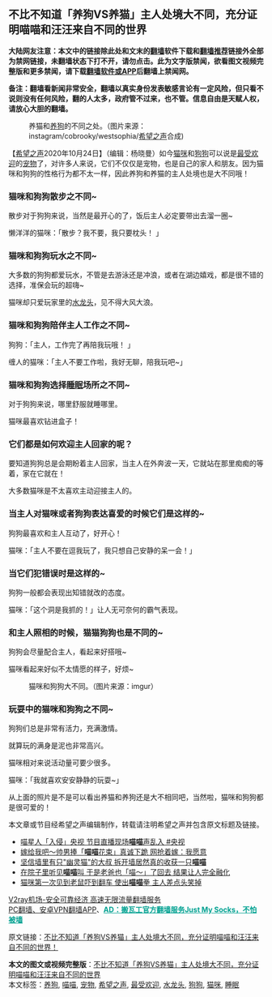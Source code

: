  <h2>不比不知道「养狗VS养猫」主人处境大不同，充分证明喵喵和汪汪来自不同的世界</h2> <p class="notice"><b>大陆网友注意：本文中的链接除此处和文末的<a href="https://github.com/bannedbook/fanqiang" >翻墙</a>软件下载和<a href="https://github.com/killgcd/justmysocks/blob/master/README.md">翻墙推荐</a>链接外全部为禁网链接，未翻墙状态下打不开，请勿点击。此为文字版禁闻，欲看图文视频完整版和更多禁闻，请下载<a href="https://github.com/bannedbook/fanqiang">翻墙软件或APP</a>后翻墙上禁闻网。</p><p>备注：翻墙看新闻非常安全，翻墙以真实身份发表敏感言论有一定风险，但只看不说则没有任何风险，翻的人太多，政府管不过来，也不管。信息自由是天赋人权，请放心大胆的翻墙。</b></p>  <div class="entry"> <figure><figcaption>养猫和<a href="https://www.bannedbook.org/bnews/tag/%E5%85%BB%E7%8B%97/" class="st_tag internal_tag" rel="tag" title="标签 养狗 下的日志">养狗</a>的不同之处。（图片来源：instagram/cobrooky/westsophia/<a href="https://www.bannedbook.org/bnews/tag/%e5%b8%8c%e6%9c%9b%e4%b9%8b%e5%a3%b0/" class="st_tag internal_tag" rel="tag" title="标签 希望之声 下的日志">希望之声</a>合成)</figcaption></figure> <p>【<span class='wp_keywordlink_affiliate'><a href="https://www.soundofhope.org" title="希望之声" target="_blank">希望之声</a></span>2020年10月24日】（编辑：杨晓曼）如今<a href="https://www.bannedbook.org/bnews/tag/%e7%8c%ab%e5%92%aa/" class="st_tag internal_tag" rel="tag" title="标签 猫咪 下的日志">猫咪</a>和<a href="https://www.bannedbook.org/bnews/tag/%e7%8b%97%e7%8b%97/" class="st_tag internal_tag" rel="tag" title="标签 狗狗 下的日志">狗狗</a>可以说是<a href="https://www.bannedbook.org/bnews/tag/%E6%9C%80%E5%8F%97%E6%AC%A2%E8%BF%8E/" class="st_tag internal_tag" rel="tag" title="标签 最受欢迎 下的日志">最受欢迎</a>的<a href="https://www.bannedbook.org/bnews/tag/%e5%ae%a0%e7%89%a9/" class="st_tag internal_tag" rel="tag" title="标签 宠物 下的日志">宠物</a>了，对许多人来说，它们不仅仅是宠物，也是自己的家人和朋友。因为猫咪和狗狗的性格行为都不太一样，因此养狗和养猫的主人处境也是大不同哦！</p> <h3><strong>猫咪和狗狗散步之不同~</strong></h3> <p>散步对于狗狗来说，当然是最开心的了，饭后主人必定要带出去溜一圈~</p> <p></p> <p>懒洋洋的猫咪：「散步？我不要，我只要枕头！ 」</p> <p></p> <h3><strong>猫咪和狗狗玩水之不同~</strong></h3> <p>大多数的狗狗都爱玩水，不管是去游泳还是冲浪，或者在湖边嬉戏，都是很不错的选择，准保会玩的超嗨~</p> <p>猫咪却只爱玩家里的<a href="https://www.bannedbook.org/bnews/tag/%e6%b0%b4%e9%be%99%e5%a4%b4/" class="st_tag internal_tag" rel="tag" title="标签 水龙头 下的日志">水龙头</a>，见不得大风大浪。</p> <h3><strong>猫咪和狗狗陪伴主人工作之不同~</strong></h3> <p>狗狗：「主人，工作完了再陪我玩哦！ 」</p> <p></p>  <p>缠人的猫咪：「主人不要工作啦，我好无聊，陪我玩吧~」</p> <p></p> <h3><strong>猫咪和狗狗选择<a href="https://www.bannedbook.org/bnews/tag/%e7%9d%a1%e7%9c%a0/" class="st_tag internal_tag" rel="tag" title="标签 睡眠 下的日志">睡眠</a>场所之不同~</strong></h3> <p>对于狗狗来说，哪里舒服就睡哪里。</p> <p>猫咪最喜欢钻进盒子！</p> <h3><strong>它们都是如何欢迎主人回家的呢？</strong></h3> <p>要知道狗狗总是会期盼着主人回家，当主人在外奔波一天，它就站在那里痴痴的等着，家在它就在！</p> <p></p> <p>大多数猫咪是不太喜欢主动迎接主人的。</p> <h3><strong>当主人对猫咪或者狗狗表达喜爱的时候它们是这样的~</strong></h3> <p>狗狗最喜欢和主人互动了，好开心！</p> <p>猫咪：「主人不要在逗我玩了，我只想自己安静的呆一会！」</p>  <p></p> <h3><strong>当它们犯错误时是这样的~</strong></h3> <p>狗狗一般都会表现出知错就改的态度。</p> <p></p> <p>猫咪：「这个洞是我抓的！」让人无可奈何的霸气表现。</p> <p></p> <h3><strong>和主人照相的时候，猫猫狗狗也是不同的~</strong></h3> <p>狗狗会尽量配合主人，看起来好搭哦~</p> <p>猫咪看起来好似不太情愿的样子，好烦~</p> <figure><figcaption> 猫咪和狗狗大不同。（图片来源：imgur）</figcaption></figure> <h3><strong>玩耍中的猫咪和狗狗之不同~</strong></h3> <p>狗狗们总是非常有活力，充满激情。</p> <p></p>  <p>就算玩的满身是泥也非常高兴。</p> <p></p> <p>猫咪相对来说活动量可要少很多。</p> <p></p> <p>猫咪：「我就喜欢安安静静的玩耍~」</p> <p></p> <p>从上面的照片是不是可以看出养猫和养狗还是大不相同吧，当然啦，猫咪和狗狗都是很可爱的！</p> <p>本文章或节目经希望之声编辑制作，转载请注明希望之声并包含原文标题及链接。</p> <ul class='op-related-articles' title='相关阅读'> <li><a href='https://www.bannedbook.org/bnews/funmedia/20200315/1293998.html' target='_blank'>喵星人「入侵」央视 节目直播现场<b>喵喵</b>声乱入 #央视</a></li> <li><a href='https://www.bannedbook.org/bnews/funmedia/20200307/1289720.html' target='_blank'>嫁给我吧～帅男捧「<b>喵喵</b>花束」真诚下跪 网抢着嫁：我愿意</a></li> <li><a href='https://www.bannedbook.org/bnews/funmedia/20200127/1265754.html' target='_blank'>坚信墙里有只&quot;幽灵猫&quot;的大叔 拆开墙居然真的收获一只<b>喵喵</b></a></li> <li><a href='https://www.bannedbook.org/bnews/funmedia/20191125/1229476.html' target='_blank'>在院子里听见<b>喵喵</b>叫 于是老爸也「喵～」了回去 结果让人完全融化</a></li> <li><a href='https://www.bannedbook.org/bnews/funmedia/20191016/1207860.html' target='_blank'>猫咪第一次见到老鼠吓到翻车 使出<b>喵喵</b>拳 主人差点头笑掉</a></li> </ul> <p class="texttj"> <a href="https://www.bannedbook.org/forum23/topic22702.html" target="_blank">V2ray机场-安全可靠经济 高速无限流量翻墙服务</a><br/> <a href="https://github.com/bannedbook/fanqiang/wiki/%E7%A6%81%E9%97%BB%E7%BD%91%E5%AE%89%E5%8D%93%E7%BF%BB%E5%A2%99%E6%96%B0%E9%97%BBAPP" target="_blank">PC翻墙、安卓VPN翻墙APP</a>、<span onclick="window.open('https://github.com/killgcd/justmysocks/blob/master/README.md')" style="font-weight:bold;color:#00A191;cursor:pointer;text-decoration:underline;outline:none">AD：搬瓦工官方翻墙服务Just My Socks，不怕被墙</span></p><p>原文链接：<a class="src_link"  href="https://www.soundofhope.org/post/273259" target="_blank">不比不知道「养狗VS养猫」主人处境大不同，充分证明喵喵和汪汪来自不同的世界！</a></p> <a name='sharetosocial'></a>       <div><b>本文的图文或视频完整版</b>：<a href='https://www.bannedbook.org/bnews/comments/20201025/1419705.html'>不比不知道「养狗VS养猫」主人处境大不同，充分证明喵喵和汪汪来自不同的世界</a></div>  </div><!--END ENTRY--> <div class="postfooter"> <div>本文标签：<a href="https://www.bannedbook.org/bnews/tag/%E5%85%BB%E7%8B%97/" rel="tag">养狗</a>, <a href="https://www.bannedbook.org/bnews/tag/%E5%96%B5%E5%96%B5/" rel="tag">喵喵</a>, <a href="https://www.bannedbook.org/bnews/tag/%e5%ae%a0%e7%89%a9/" rel="tag">宠物</a>, <a href="https://www.bannedbook.org/bnews/tag/%e5%b8%8c%e6%9c%9b%e4%b9%8b%e5%a3%b0/" rel="tag">希望之声</a>, <a href="https://www.bannedbook.org/bnews/tag/%E6%9C%80%E5%8F%97%E6%AC%A2%E8%BF%8E/" rel="tag">最受欢迎</a>, <a href="https://www.bannedbook.org/bnews/tag/%e6%b0%b4%e9%be%99%e5%a4%b4/" rel="tag">水龙头</a>, <a href="https://www.bannedbook.org/bnews/tag/%e7%8b%97%e7%8b%97/" rel="tag">狗狗</a>, <a href="https://www.bannedbook.org/bnews/tag/%e7%8c%ab%e5%92%aa/" rel="tag">猫咪</a>, <a href="https://www.bannedbook.org/bnews/tag/%e7%9d%a1%e7%9c%a0/" rel="tag">睡眠</a></div>  </div><!--END POSTFOOTER--> 